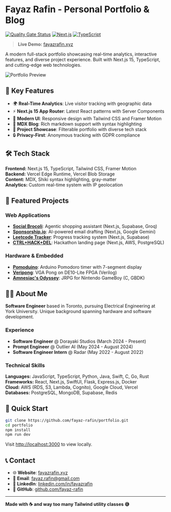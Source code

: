 # Fayaz Rafin - Personal Portfolio & Blog

[![Quality Gate Status](https://sonarcloud.io/api/project_badges/measure?project=fayaz-rafin_my-blog&metric=alert_status)](https://sonarcloud.io/summary/new_code?id=fayaz-rafin_my-blog)
[![Next.js](https://img.shields.io/badge/Next.js-15.2.0-black)](https://nextjs.org/)
[![TypeScript](https://img.shields.io/badge/TypeScript-5.0-blue)](https://www.typescriptlang.org/)

> **Live Demo:** [fayazrafin.xyz](https://fayazrafin.xyz)

A modern full-stack portfolio showcasing real-time analytics, interactive features, and diverse project experience. Built with Next.js 15, TypeScript, and cutting-edge web technologies.

![Portfolio Preview](https://github.com/user-attachments/assets/0afc54e8-36ba-49b0-b746-a40974e0710b)

## 🚀 Key Features

- 🌍 **Real-Time Analytics**: Live visitor tracking with geographic data
- ⚡ **Next.js 15 App Router**: Latest React patterns with Server Components
- 🎨 **Modern UI**: Responsive design with Tailwind CSS and Framer Motion
- 📝 **MDX Blog**: Rich markdown support with syntax highlighting
- 🎯 **Project Showcase**: Filterable portfolio with diverse tech stack
- 🔒 **Privacy-First**: Anonymous tracking with GDPR compliance

## 🛠 Tech Stack

**Frontend:** Next.js 15, TypeScript, Tailwind CSS, Framer Motion  
**Backend:** Vercel Edge Runtime, Vercel Blob Storage  
**Content:** MDX, Shiki syntax highlighting, gray-matter  
**Analytics:** Custom real-time system with IP geolocation  

## 🎯 Featured Projects

### **Web Applications**
- **[Social Brocoli](https://social-pod.vercel.app/)**: Agentic shopping assistant (Next.js, Supabase, Groq)
- **[Sponsorship.io](https://sponsorshipio.vercel.app/)**: AI-powered email drafting (Next.js, Google Gemini)
- **[Leetcode Tracker](https://leetcode-tracker-phi.vercel.app/)**: Progress tracking system (Next.js, Supabase)
- **[CTRL+HACK+DEL](https://www.ctrlhackdel.com/)**: Hackathon landing page (Next.js, AWS, PostgreSQL)

### **Hardware & Embedded**
- **[Pomoduino](https://github.com/fayaz-rafin/Embedded-Systems-FInal-Project---Pomodoro-Timer)**: Arduino Pomodoro timer with 7-segment display
- **[Veripong](https://github.com/fayaz-rafin/veripong)**: VGA Pong on DE10-Lite FPGA (Verilog)
- **[Amnesiac's Odyssey](https://fintastic14.itch.io/amnesiacs-odyssey)**: JRPG for Nintendo GameBoy (C, GBDK)

## 🧑‍💻 About Me

**Software Engineer** based in Toronto, pursuing Electrical Engineering at York University. Unique background spanning hardware and software development.

### **Experience**
- **Software Engineer** @ Dorayaki Studios (March 2024 - Present)
- **Prompt Engineer** @ Outlier AI (May 2024 - August 2024)
- **Software Engineer Intern** @ Radar (May 2022 - August 2022)

### **Technical Skills**
**Languages:** JavaScript, TypeScript, Python, Java, Swift, C, Go, Rust  
**Frameworks:** React, Next.js, SwiftUI, Flask, Express.js, Docker  
**Cloud:** AWS (RDS, S3, Lambda, Cognito), Google Cloud, Vercel  
**Databases:** PostgreSQL, MongoDB, Supabase, Redis  

## 🚀 Quick Start

```bash
git clone https://github.com/fayaz-rafin/portfolio.git
cd portfolio
npm install
npm run dev
```

Visit [http://localhost:3000](http://localhost:3000) to view locally.

## 📞 Contact

- 🌐 **Website**: [fayazrafin.xyz](https://fayazrafin.xyz)
- 📧 **Email**: fayaz.rafin@gmail.com
- 💼 **LinkedIn**: [linkedin.com/in/fayazrafin](https://linkedin.com/in/fayazrafin)
- 🐙 **GitHub**: [github.com/fayaz-rafin](https://github.com/fayaz-rafin)

---

**Made with ☕ and way too many Tailwind utility classes 😅**
